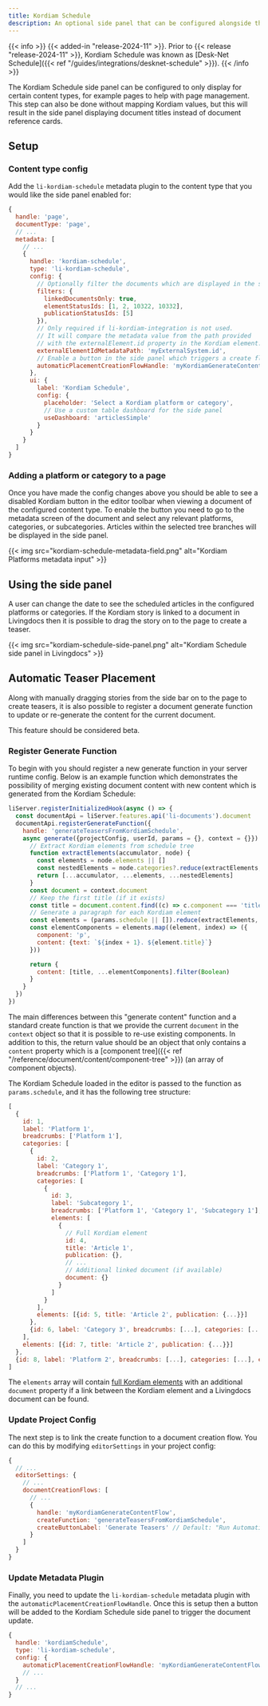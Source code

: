 ```yaml
---
title: Kordiam Schedule
description: An optional side panel that can be configured alongside the Kordiam Global Integration or Kordiam Platform Integration
---
```


{{< info >}}
{{< added-in "release-2024-11" >}}. Prior to {{< release "release-2024-11" >}}, Kordiam Schedule was known as [Desk-Net Schedule]({{< ref "/guides/integrations/desknet-schedule" >}}).
{{< /info >}}

The Kordiam Schedule side panel can be configured to only display for certain content types, for example pages to help with page management. This step can also be done without mapping Kordiam values, but this will result in the side panel displaying document titles instead of document reference cards.

## Setup

### Content type config

Add the `li-kordiam-schedule` metadata plugin to the content type that you would like the side panel enabled for:

```js
{
  handle: 'page',
  documentType: 'page',
  // ...
  metadata: [
    // ...
    {
      handle: 'kordiam-schedule',
      type: 'li-kordiam-schedule',
      config: {
        // Optionally filter the documents which are displayed in the side panel
        filters: {
          linkedDocumentsOnly: true,
          elementStatusIds: [1, 2, 10322, 10332],
          publicationStatusIds: [5]
        }),
        // Only required if li-kordiam-integration is not used.
        // It will compare the metadata value from the path provided
        // with the externalElement.id property in the Kordiam element.
        externalElementIdMetadataPath: 'myExternalSystem.id',
        // Enable a button in the side panel which triggers a create flow
        automaticPlacementCreationFlowHandle: 'myKordiamGenerateContentFlow'
      },
      ui: {
        label: 'Kordiam Schedule',
        config: {
          placeholder: 'Select a Kordiam platform or category',
          // Use a custom table dashboard for the side panel
          useDashboard: 'articlesSimple'
        }
      }
    }
  ]
}
```

### Adding a platform or category to a page

Once you have made the config changes above you should be able to see a disabled Kordiam button in the editor toolbar when viewing a document of the configured content type. To enable the button you need to go to the metadata screen of the document and select any relevant platforms, categories, or subcategories. Articles within the selected tree branches will be displayed in the side panel.

{{< img src="kordiam-schedule-metadata-field.png" alt="Kordiam Platforms metadata input" >}}

## Using the side panel

A user can change the date to see the scheduled articles in the configured platforms or categories. If the Kordiam story is linked to a document in Livingdocs then it is possible to drag the story on to the page to create a teaser.

{{< img src="kordiam-schedule-side-panel.png" alt="Kordiam Schedule side panel in Livingdocs" >}}

## Automatic Teaser Placement

Along with manually dragging stories from the side bar on to the page to create teasers, it is also possible to register a document generate function to update or re-generate the content for the current document.

This feature should be considered beta.

### Register Generate Function

To begin with you should register a new generate function in your server runtime config. Below is an example function which demonstrates the possibility of merging existing document content with new content which is generated from the Kordiam Schedule:

```js
liServer.registerInitializedHook(async () => {
  const documentApi = liServer.features.api('li-documents').document
  documentApi.registerGenerateFunction({
    handle: 'generateTeasersFromKordiamSchedule',
    async generate({projectConfig, userId, params = {}, context = {}}) {
      // Extract Kordiam elements from schedule tree
      function extractElements(accumulator, node) {
        const elements = node.elements || []
        const nestedElements = node.categories?.reduce(extractElements, []) || []
        return [...accumulator, ...elements, ...nestedElements]
      }
      const document = context.document
      // Keep the first title (if it exists)
      const title = document.content.find((c) => c.component === 'title')
      // Generate a paragraph for each Kordiam element
      const elements = (params.schedule || []).reduce(extractElements, [])
      const elementComponents = elements.map((element, index) => ({
        component: 'p',
        content: {text: `${index + 1}. ${element.title}`}
      }))

      return {
        content: [title, ...elementComponents].filter(Boolean)
      }
    }
  })
})
```

The main differences between this "generate content" function and a standard create function is that we provide the current `document` in the `context` object so that it is possible to re-use existing components. In addition to this, the return value should be an object that only contains a `content` property which is a [component tree]({{< ref "/reference/document/content/component-tree" >}}) (an array of component objects).

The Kordiam Schedule loaded in the editor is passed to the function as `params.schedule`, and it has the following tree structure:

```js
[
  {
    id: 1,
    label: 'Platform 1',
    breadcrumbs: ['Platform 1'],
    categories: [
      {
        id: 2,
        label: 'Category 1',
        breadcrumbs: ['Platform 1', 'Category 1'],
        categories: [
          {
            id: 3,
            label: 'Subcategory 1',
            breadcrumbs: ['Platform 1', 'Category 1', 'Subcategory 1'],
            elements: [
              {
                // Full Kordiam element
                id: 4,
                title: 'Article 1',
                publication: {},
                // ...
                // Additional linked document (if available)
                document: {}
              }
            ]
          }
        ],
        elements: [{id: 5, title: 'Article 2', publication: {...}}]
      },
      {id: 6, label: 'Category 3', breadcrumbs: [...], categories: [...], elements: [...]}
    ],
    elements: [{id: 7, title: 'Article 2', publication: {...}}]
  },
  {id: 8, label: 'Platform 2', breadcrumbs: [...], categories: [...], elements: [...]}
]
```

The `elements` array will contain [full Kordiam elements](#full-Kordiam-element-example) with an additional `document` property if a link between the Kordiam element and a Livingdocs document can be found.

### Update Project Config

The next step is to link the create function to a document creation flow. You can do this by modifying `editorSettings` in your project config:

```js
{
  // ...
  editorSettings: {
    // ...
    documentCreationFlows: [
      // ...
      {
        handle: 'myKordiamGenerateContentFlow',
        createFunction: 'generateTeasersFromKordiamSchedule',
        createButtonLabel: 'Generate Teasers' // Default: "Run Automatic Placement"
      }
    ]
  }
}
```

### Update Metadata Plugin

Finally, you need to update the `li-kordiam-schedule` metadata plugin with the `automaticPlacementCreationFlowHandle`. Once this is setup then a button will be added to the Kordiam Schedule side panel to trigger the document update.

```js
{
  handle: 'kordiamSchedule',
  type: 'li-kordiam-schedule',
  config: {
    automaticPlacementCreationFlowHandle: 'myKordiamGenerateContentFlow'
    // ...
  }
  // ...
}
```
